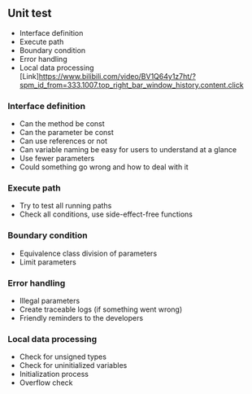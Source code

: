 ## Unit test
- Interface definition
- Execute path
- Boundary condition
- Error handling
- Local data processing
 [Link]https://www.bilibili.com/video/BV1Q64y1z7ht/?spm_id_from=333.1007.top_right_bar_window_history.content.click


### Interface definition
- Can the method be const
- Can the parameter be const
- Can use references or not
- Can variable naming be easy for users to understand at a glance
- Use fewer parameters
- Could something go wrong and how to deal with it

### Execute path
- Try to test all running paths
- Check all conditions, use side-effect-free functions

### Boundary condition
- Equivalence class division of parameters
- Limit parameters

### Error handling
- Illegal parameters
- Create traceable logs (if something went wrong)
- Friendly reminders to the developers

### Local data processing
- Check for unsigned types
- Check for uninitialized variables
- Initialization process
- Overflow check
